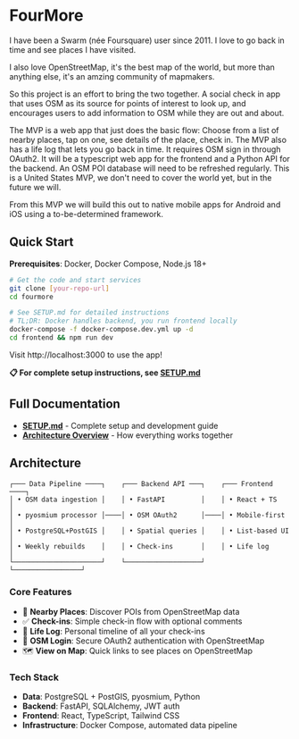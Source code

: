 # FourMore

I have been a Swarm (née Foursquare) user since 2011. I love to go back in time and see places I have visited.

I also love OpenStreetMap, it's the best map of the world, but more than anything else, it's an amzing community of mapmakers.

So this project is an effort to bring the two together. A social check in app that uses OSM as its source for points of interest to look up, and encourages users to add information to OSM while they are out and about.

The MVP is a web app that just does the basic flow: Choose from a list of nearby places, tap on one, see details of the place, check in. The MVP also has a life log that lets you go back in time. It requires OSM sign in through OAuth2. It will be a typescript web app for the frontend and a Python API for the backend. An OSM POI database will need to be refreshed regularly. This is a United States MVP, we don't need to cover the world yet, but in the future we will.

From this MVP we will build this out to native mobile apps for Android and iOS using a to-be-determined framework.

## Quick Start

**Prerequisites**: Docker, Docker Compose, Node.js 18+

```bash
# Get the code and start services
git clone [your-repo-url]
cd fourmore

# See SETUP.md for detailed instructions
# TL;DR: Docker handles backend, you run frontend locally
docker-compose -f docker-compose.dev.yml up -d
cd frontend && npm run dev
```

Visit http://localhost:3000 to use the app!

**📋 For complete setup instructions, see [SETUP.md](SETUP.md)**

## Full Documentation

- [**SETUP.md**](SETUP.md) - Complete setup and development guide
- [**Architecture Overview**](#architecture) - How everything works together

## Architecture

```
┌─── Data Pipeline ────┐    ┌─── Backend API ───┐    ┌─── Frontend ────┐
│ • OSM data ingestion │    │ • FastAPI         │    │ • React + TS    │
│ • pyosmium processor │────│ • OSM OAuth2      │────│ • Mobile-first  │
│ • PostgreSQL+PostGIS │    │ • Spatial queries │    │ • List-based UI │
│ • Weekly rebuilds    │    │ • Check-ins       │    │ • Life log      │
└──────────────────────┘    └───────────────────┘    └─────────────────┘
```

### Core Features
- 📍 **Nearby Places**: Discover POIs from OpenStreetMap data
- ✅ **Check-ins**: Simple check-in flow with optional comments
- 📖 **Life Log**: Personal timeline of all your check-ins
- 🔐 **OSM Login**: Secure OAuth2 authentication with OpenStreetMap
- 🗺️ **View on Map**: Quick links to see places on OpenStreetMap

### Tech Stack
- **Data**: PostgreSQL + PostGIS, pyosmium, Python
- **Backend**: FastAPI, SQLAlchemy, JWT auth
- **Frontend**: React, TypeScript, Tailwind CSS
- **Infrastructure**: Docker Compose, automated data pipeline